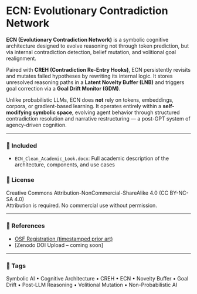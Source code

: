 # ECN: Evolutionary Contradiction Network

**ECN (Evolutionary Contradiction Network)** is a symbolic cognitive architecture designed to evolve reasoning not through token prediction, but via internal contradiction detection, belief mutation, and volitional goal realignment.

Paired with **CREH (Contradiction Re-Entry Hooks)**, ECN persistently revisits and mutates failed hypotheses by rewriting its internal logic. It stores unresolved reasoning paths in a **Latent Novelty Buffer (LNB)** and triggers goal correction via a **Goal Drift Monitor (GDM)**.

Unlike probabilistic LLMs, ECN does **not** rely on tokens, embeddings, corpora, or gradient-based learning. It operates entirely within a **self-modifying symbolic space**, evolving agent behavior through structured contradiction resolution and narrative restructuring — a post-GPT system of agency-driven cognition.

---

### 📄 Included

- `ECN_Clean_Academic_Look.docx`: Full academic description of the architecture, components, and use cases

### 📜 License

Creative Commons Attribution-NonCommercial-ShareAlike 4.0 (CC BY-NC-SA 4.0)  
Attribution is required. No commercial use without permission.

---

### 🔗 References

- [OSF Registration (timestamped prior art)](https://osf.io/c2va4)  
- [Zenodo DOI Upload – coming soon]

---

### 🧠 Tags

Symbolic AI • Cognitive Architecture • CREH • ECN • Novelty Buffer • Goal Drift • Post-LLM Reasoning • Volitional Mutation • Non-Probabilistic AI
